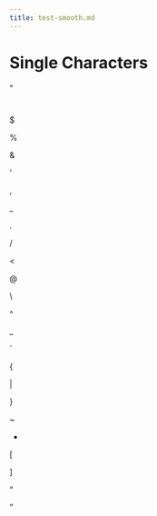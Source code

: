 ```yaml
---
title: test-smooth.md
---
```


# Single Characters

" 

# 

$ 

% 

& 

' 

, 

_ 

. 

/ 

> 

< 

@ 

\ 

^ 

_ 

` 

{ 

| 

} 

~ 

* 

[ 

] 

“ 

”






